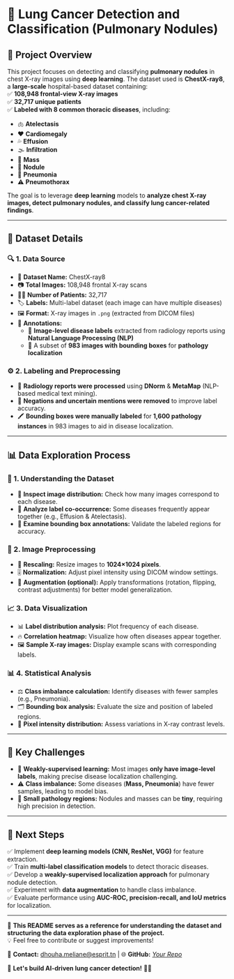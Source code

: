 # 🏥 Lung Cancer Detection and Classification (Pulmonary Nodules)

## 📌 Project Overview  
This project focuses on detecting and classifying **pulmonary nodules** in chest X-ray images using **deep learning**. The dataset used is **ChestX-ray8**, a **large-scale** hospital-based dataset containing:  
✅ **108,948 frontal-view X-ray images**  
✅ **32,717 unique patients**  
✅ **Labeled with 8 common thoracic diseases**, including:  
   - 🫁 **Atelectasis**  
   - ❤️ **Cardiomegaly**  
   - 💦 **Effusion**  
   - 🌫️ **Infiltration**  
   - 🦠 **Mass**  
   - 🔴 **Nodule**  
   - 🤒 **Pneumonia**  
   - ⚠️ **Pneumothorax**  

The goal is to leverage **deep learning** models to **analyze chest X-ray images, detect pulmonary nodules, and classify lung cancer-related findings**.

---

## 📂 Dataset Details  
### 🔍 1. Data Source  
- 📄 **Dataset Name:** ChestX-ray8  
- 📷 **Total Images:** 108,948 frontal X-ray scans  
- 👨‍⚕️ **Number of Patients:** 32,717  
- 🏷️ **Labels:** Multi-label dataset (each image can have multiple diseases)  
- 🖼️ **Format:** X-ray images in `.png` (extracted from DICOM files)  
- 🔬 **Annotations:**  
  - 📑 **Image-level disease labels** extracted from radiology reports using **Natural Language Processing (NLP)**  
  - 📌 A subset of **983 images with bounding boxes** for **pathology localization**  

### ⚙️ 2. Labeling and Preprocessing  
- 🏥 **Radiology reports were processed** using **DNorm** & **MetaMap** (NLP-based medical text mining).  
- 📝 **Negations and uncertain mentions were removed** to improve label accuracy.  
- 🖍️ **Bounding boxes were manually labeled** for **1,600 pathology instances** in 983 images to aid in disease localization.  

---

## 📊 Data Exploration Process  
### 🧐 1. Understanding the Dataset  
- 📌 **Inspect image distribution:** Check how many images correspond to each disease.  
- 🔗 **Analyze label co-occurrence:** Some diseases frequently appear together (e.g., Effusion & Atelectasis).  
- 📏 **Examine bounding box annotations:** Validate the labeled regions for accuracy.  

### 🔧 2. Image Preprocessing  
- 📏 **Rescaling:** Resize images to **1024×1024 pixels**.  
- 🎚️ **Normalization:** Adjust pixel intensity using DICOM window settings.  
- 🔄 **Augmentation (optional):** Apply transformations (rotation, flipping, contrast adjustments) for better model generalization.  

### 📈 3. Data Visualization  
- 📊 **Label distribution analysis:** Plot frequency of each disease.  
- 🔥 **Correlation heatmap:** Visualize how often diseases appear together.  
- 🖼️ **Sample X-ray images:** Display example scans with corresponding labels.  

### 📊 4. Statistical Analysis  
- ⚖️ **Class imbalance calculation:** Identify diseases with fewer samples (e.g., Pneumonia).  
- 🗂️ **Bounding box analysis:** Evaluate the size and position of labeled regions.  
- 🌈 **Pixel intensity distribution:** Assess variations in X-ray contrast levels.  

---

## 🚧 Key Challenges  
- 🤖 **Weakly-supervised learning:** Most images **only have image-level labels**, making precise disease localization challenging.  
- ⚠️ **Class imbalance:** Some diseases (**Mass, Pneumonia**) have fewer samples, leading to model bias.  
- 🧐 **Small pathology regions:** Nodules and masses can be **tiny**, requiring high precision in detection.  

---

## 🚀 Next Steps  
✅ Implement **deep learning models (CNN, ResNet, VGG)** for feature extraction.  
✅ Train **multi-label classification models** to detect thoracic diseases.  
✅ Develop a **weakly-supervised localization approach** for pulmonary nodule detection.  
✅ Experiment with **data augmentation** to handle class imbalance.  
✅ Evaluate performance using **AUC-ROC, precision-recall, and IoU metrics** for localization.  

---

📌 **This README serves as a reference for understanding the dataset and structuring the data exploration phase of the project.**  
💡 Feel free to contribute or suggest improvements!  

📧 **Contact:** dhouha.meliane@esprit.tn | 🌐 **GitHub:** [_Your Repo_](https://github.com/dhou22/PulmoScan-Project)  

🚀 **Let's build AI-driven lung cancer detection!** 🏥💙  
